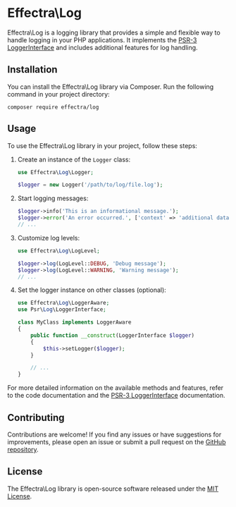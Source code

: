 # Effectra\Log

Effectra\Log is a logging library that provides a simple and flexible way to handle logging in your PHP applications. It implements the [PSR-3 LoggerInterface](https://www.php-fig.org/psr/psr-3/) and includes additional features for log handling.

## Installation

You can install the Effectra\Log library via Composer. Run the following command in your project directory:

```
composer require effectra/log
```

## Usage

To use the Effectra\Log library in your project, follow these steps:

1. Create an instance of the `Logger` class:
   ```php
   use Effectra\Log\Logger;

   $logger = new Logger('/path/to/log/file.log');
   ```

2. Start logging messages:
   ```php
   $logger->info('This is an informational message.');
   $logger->error('An error occurred.', ['context' => 'additional data']);
   // ...
   ```

3. Customize log levels:
   ```php
   use Effectra\Log\LogLevel;

   $logger->log(LogLevel::DEBUG, 'Debug message');
   $logger->log(LogLevel::WARNING, 'Warning message');
   // ...
   ```

4. Set the logger instance on other classes (optional):
   ```php
   use Effectra\Log\LoggerAware;
   use Psr\Log\LoggerInterface;

   class MyClass implements LoggerAware
   {
       public function __construct(LoggerInterface $logger)
       {
           $this->setLogger($logger);
       }

       // ...
   }
   ```

For more detailed information on the available methods and features, refer to the code documentation and the [PSR-3 LoggerInterface](https://www.php-fig.org/psr/psr-3/) documentation.

## Contributing

Contributions are welcome! If you find any issues or have suggestions for improvements, please open an issue or submit a pull request on the [GitHub repository](https://github.com/effectra/log).

## License

The Effectra\Log library is open-source software released under the [MIT License](https://opensource.org/licenses/MIT).